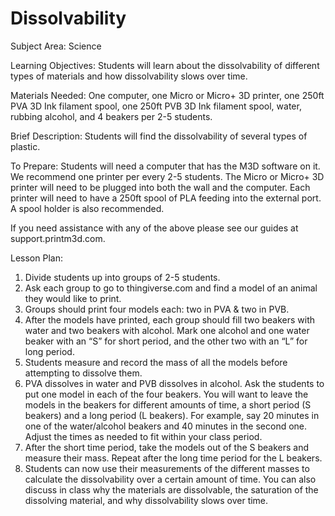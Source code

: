 # Dissolvability

Subject Area: Science

Learning Objectives: Students will learn about the dissolvability of different types of materials and how dissolvability slows over time. 

Materials Needed: One computer, one Micro or Micro+ 3D printer, one 250ft PVA 3D Ink filament spool, one 250ft PVB 3D Ink filament spool, water, rubbing alcohol, and 4 beakers per 2-5 students. 

Brief Description: Students will find the dissolvability of several types of plastic. 

To Prepare: Students will need a computer that has the M3D software on it. We recommend one printer per every 2-5 students. The Micro or Micro+ 3D printer will need to be plugged into both the wall and the computer. Each printer will need to have a 250ft spool of PLA feeding into the external port. A spool holder is also recommended. 

If you need assistance with any of the above please see our guides at support.printm3d.com. 

Lesson Plan: 

1. Divide students up into groups of 2-5 students.   
2. Ask each group to go to thingiverse.com and find a model of an animal they would like to print.   
3. Groups should print four models each: two in PVA & two in PVB.   
4. After the models have printed, each group should fill two beakers with water and two beakers with alcohol. Mark one alcohol and one water beaker with an “S” for short period, and the other two with an “L” for long period.   
5. Students measure and record the mass of all the models before attempting to dissolve them.   
6. PVA dissolves in water and PVB dissolves in alcohol. Ask the students to put one model in each of the four beakers. You will want to leave the models in the beakers for different amounts of time, a short period \(S beakers\) and a long period \(L beakers\). For example, say 20 minutes in one of the water/alcohol beakers and 40 minutes in the second one. Adjust the times as needed to fit within your class period.   
7. After the short time period, take the models out of the S beakers and measure their mass. Repeat after the long time period for the L beakers.   
8. Students can now use their measurements of the different masses to calculate the dissolvability over a certain amount of time. You can also discuss in class why the materials are dissolvable, the saturation of the dissolving material, and why dissolvability slows over time. 

